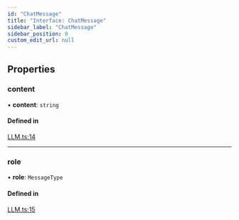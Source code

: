```yaml
---
id: "ChatMessage"
title: "Interface: ChatMessage"
sidebar_label: "ChatMessage"
sidebar_position: 0
custom_edit_url: null
---
```


## Properties

### content

• **content**: `string`

#### Defined in

[LLM.ts:14](https://github.com/run-llama/llamascript/blob/4649536/packages/core/src/LLM.ts#L14)

___

### role

• **role**: `MessageType`

#### Defined in

[LLM.ts:15](https://github.com/run-llama/llamascript/blob/4649536/packages/core/src/LLM.ts#L15)
